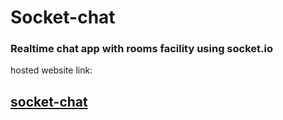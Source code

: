 # Socket-chat

### Realtime chat app with rooms facility using socket.io

hosted website link:

## [socket-chat](https://socket-chat5130.herokuapp.com/)
